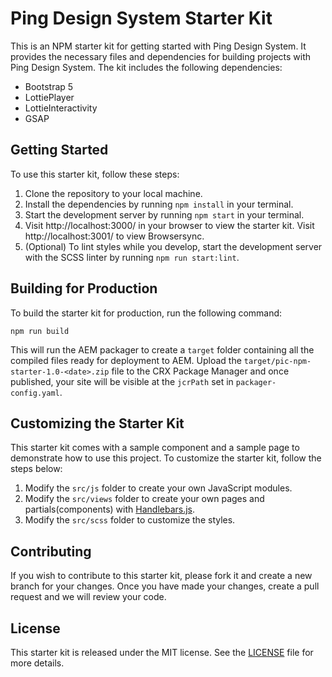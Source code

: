 # Ping Design System Starter Kit

This is an NPM starter kit for getting started with Ping Design System. It provides the necessary files and dependencies for building projects with Ping Design System. The kit includes the following dependencies:

- Bootstrap 5
- LottiePlayer
- LottieInteractivity
- GSAP


## Getting Started

To use this starter kit, follow these steps:

1. Clone the repository to your local machine.
2. Install the dependencies by running `npm install` in your terminal.
3. Start the development server by running `npm start` in your terminal.
4. Visit http://localhost:3000/ in your browser to view the starter kit. Visit http://localhost:3001/ to view Browsersync.
5. (Optional) To lint styles while you develop, start the development server with the SCSS linter by running `npm run start:lint`.


## Building for Production

To build the starter kit for production, run the following command:

```
npm run build

```

This will run the AEM packager to create a `target` folder containing all the compiled files ready for deployment to AEM. Upload the `target/pic-npm-starter-1.0-<date>.zip` file to the CRX Package Manager and once published, your site will be visible at the `jcrPath` set in `packager-config.yaml`.


## Customizing the Starter Kit

This starter kit comes with a sample component and a sample page to demonstrate how to use this project. To customize the starter kit, follow the steps below:

1. Modify the `src/js` folder to create your own JavaScript modules.
2. Modify the `src/views` folder to create your own pages and partials(components) with [Handlebars.js](https://handlebarsjs.com/).
3. Modify the `src/scss` folder to customize the styles.


## Contributing

If you wish to contribute to this starter kit, please fork it and create a new branch for your changes. Once you have made your changes, create a pull request and we will review your code.


## License

This starter kit is released under the MIT license. See the [LICENSE](https://gitlab.corp.pingidentity.com/web-dev/npm-starter/-/blob/main/LICENSE) file for more details.